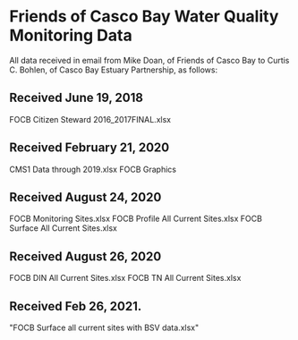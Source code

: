 # Friends of Casco Bay Water Quality Monitoring Data

All data received in email from Mike Doan, of Friends of Casco Bay to Curtis C. Bohlen, of Casco Bay Estuary Partnership, as follows:

## Received June 19, 2018
FOCB Citizen Steward 2016_2017FINAL.xlsx

## Received February 21, 2020
CMS1 Data through 2019.xlsx
FOCB Graphics

## Received August 24, 2020
FOCB Monitoring Sites.xlsx
FOCB Profile All Current Sites.xlsx
FOCB Surface All Current Sites.xlsx

## Received August 26, 2020
FOCB DIN All Current Sites.xlsx
FOCB TN All Current Sites.xlsx

## Received Feb 26, 2021.
"FOCB Surface all current sites with BSV data.xlsx"





